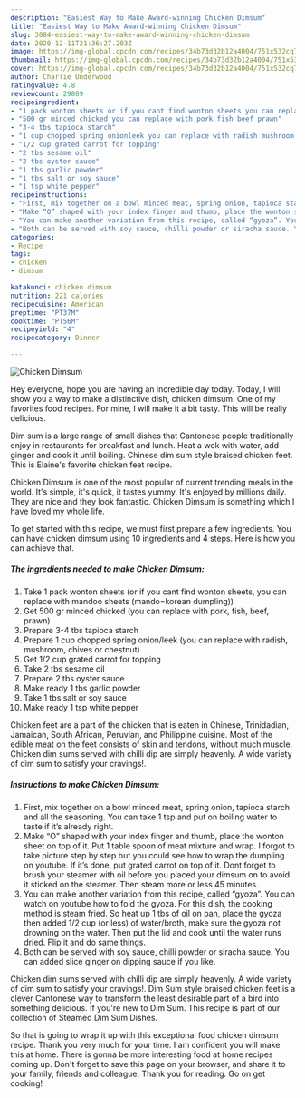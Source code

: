 ```yaml
---
description: "Easiest Way to Make Award-winning Chicken Dimsum"
title: "Easiest Way to Make Award-winning Chicken Dimsum"
slug: 3084-easiest-way-to-make-award-winning-chicken-dimsum
date: 2020-12-11T21:36:27.203Z
image: https://img-global.cpcdn.com/recipes/34b73d32b12a4004/751x532cq70/chicken-dimsum-recipe-main-photo.jpg
thumbnail: https://img-global.cpcdn.com/recipes/34b73d32b12a4004/751x532cq70/chicken-dimsum-recipe-main-photo.jpg
cover: https://img-global.cpcdn.com/recipes/34b73d32b12a4004/751x532cq70/chicken-dimsum-recipe-main-photo.jpg
author: Charlie Underwood
ratingvalue: 4.8
reviewcount: 29809
recipeingredient:
- "1 pack wonton sheets or if you cant find wonton sheets you can replace with mandoo sheets mandokorean dumpling"
- "500 gr minced chicked you can replace with pork fish beef prawn"
- "3-4 tbs tapioca starch"
- "1 cup chopped spring onionleek you can replace with radish mushroom chives or chestnut"
- "1/2 cup grated carrot for topping"
- "2 tbs sesame oil"
- "2 tbs oyster sauce"
- "1 tbs garlic powder"
- "1 tbs salt or soy sauce"
- "1 tsp white pepper"
recipeinstructions:
- "First, mix together on a bowl minced meat, spring onion, tapioca starch and all the seasoning. You can take 1 tsp and put on boiling water to taste if it’s already right."
- "Make “O” shaped with your index finger and thumb, place the wonton sheet on top of it. Put 1 table spoon of meat mixture and wrap. I forgot to take picture step by step but you could see how to wrap the dumpling on youtube. If it’s done, put grated carrot on top of it. Dont forget to brush your steamer with oil before you placed your dimsum on to avoid it sticked on the steamer. Then steam more or less 45 minutes."
- "You can make another variation from this recipe, called “gyoza”. You can watch on youtube how to fold the gyoza. For this dish, the cooking method is steam fried. So heat up 1 tbs of oil on pan, place the gyoza then added 1/2 cup (or less) of water/broth, make sure the gyoza not drowning on the water. Then put the lid and cook until the water runs dried. Flip it and do same things."
- "Both can be served with soy sauce, chilli powder or siracha sauce. You can added slice ginger on dipping sauce if you like."
categories:
- Recipe
tags:
- chicken
- dimsum

katakunci: chicken dimsum 
nutrition: 221 calories
recipecuisine: American
preptime: "PT37M"
cooktime: "PT56M"
recipeyield: "4"
recipecategory: Dinner

---
```



![Chicken Dimsum](https://img-global.cpcdn.com/recipes/34b73d32b12a4004/751x532cq70/chicken-dimsum-recipe-main-photo.jpg)

Hey everyone, hope you are having an incredible day today. Today, I will show you a way to make a distinctive dish, chicken dimsum. One of my favorites food recipes. For mine, I will make it a bit tasty. This will be really delicious.

Dim sum is a large range of small dishes that Cantonese people traditionally enjoy in restaurants for breakfast and lunch. Heat a wok with water, add ginger and cook it until boiling. Chinese dim sum style braised chicken feet. This is Elaine&#39;s favorite chicken feet recipe.

Chicken Dimsum is one of the most popular of current trending meals in the world. It's simple, it's quick, it tastes yummy. It's enjoyed by millions daily. They are nice and they look fantastic. Chicken Dimsum is something which I have loved my whole life.


To get started with this recipe, we must first prepare a few ingredients. You can have chicken dimsum using 10 ingredients and 4 steps. Here is how you can achieve that.

<!--inarticleads1-->

##### The ingredients needed to make Chicken Dimsum:

1. Take 1 pack wonton sheets (or if you cant find wonton sheets, you can replace with mandoo sheets (mando=korean dumpling))
1. Get 500 gr minced chicked (you can replace with pork, fish, beef, prawn)
1. Prepare 3-4 tbs tapioca starch
1. Prepare 1 cup chopped spring onion/leek (you can replace with radish, mushroom, chives or chestnut)
1. Get 1/2 cup grated carrot for topping
1. Take 2 tbs sesame oil
1. Prepare 2 tbs oyster sauce
1. Make ready 1 tbs garlic powder
1. Take 1 tbs salt or soy sauce
1. Make ready 1 tsp white pepper


Chicken feet are a part of the chicken that is eaten in Chinese, Trinidadian, Jamaican, South African, Peruvian, and Philippine cuisine. Most of the edible meat on the feet consists of skin and tendons, without much muscle. Chicken dim sums served with chilli dip are simply heavenly. A wide variety of dim sum to satisfy your cravings!. 

<!--inarticleads2-->

##### Instructions to make Chicken Dimsum:

1. First, mix together on a bowl minced meat, spring onion, tapioca starch and all the seasoning. You can take 1 tsp and put on boiling water to taste if it’s already right.
1. Make “O” shaped with your index finger and thumb, place the wonton sheet on top of it. Put 1 table spoon of meat mixture and wrap. I forgot to take picture step by step but you could see how to wrap the dumpling on youtube. If it’s done, put grated carrot on top of it. Dont forget to brush your steamer with oil before you placed your dimsum on to avoid it sticked on the steamer. Then steam more or less 45 minutes.
1. You can make another variation from this recipe, called “gyoza”. You can watch on youtube how to fold the gyoza. For this dish, the cooking method is steam fried. So heat up 1 tbs of oil on pan, place the gyoza then added 1/2 cup (or less) of water/broth, make sure the gyoza not drowning on the water. Then put the lid and cook until the water runs dried. Flip it and do same things.
1. Both can be served with soy sauce, chilli powder or siracha sauce. You can added slice ginger on dipping sauce if you like.


Chicken dim sums served with chilli dip are simply heavenly. A wide variety of dim sum to satisfy your cravings!. Dim Sum style braised chicken feet is a clever Cantonese way to transform the least desirable part of a bird into something delicious. If you&#39;re new to Dim Sum. This recipe is part of our collection of Steamed Dim Sum Dishes. 

So that is going to wrap it up with this exceptional food chicken dimsum recipe. Thank you very much for your time. I am confident you will make this at home. There is gonna be more interesting food at home recipes coming up. Don't forget to save this page on your browser, and share it to your family, friends and colleague. Thank you for reading. Go on get cooking!
